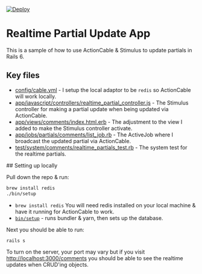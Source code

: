 [![Deploy](https://www.herokucdn.com/deploy/button.svg)](https://heroku.com/deploy)

# Realtime Partial Update App

This is a sample of how to use ActionCable & Stimulus to update partials in Rails 6.

## Key files

- [config/cable.yml](https://github.com/MikeRogers0/RealtimePartialUpdateApp/blob/9b3fdb8aef2e0d645f10fe3b74ec5a245182b00a/config/cable.yml#L1-L4) - I setup the local adaptor to be `redis` so ActionCable will work locally.
- [app/javascript/controllers/realtime_partial_controller.js](https://github.com/MikeRogers0/RealtimePartialUpdateApp/blob/master/app/javascript/controllers/realtime_partial_controller.js) - The Stimulus controller for making a partial update when being updated via ActionCable.
- [app/views/comments/index.html.erb](https://github.com/MikeRogers0/RealtimePartialUpdateApp/blob/master/app/views/comments/index.html.erb#L14-L16) - The adjustment to the view I added to make the Stimulus controller activate.
- [app/jobs/partials/comments/list_job.rb](https://github.com/MikeRogers0/RealtimePartialUpdateApp/blob/master/app/jobs/partials/comments/list_job.rb) - The ActiveJob where I broadcast the updated partial via ActionCable.
- [test/system/comments/realtime_partials_test.rb](https://github.com/MikeRogers0/RealtimePartialUpdateApp/blob/master/test/system/comments/realtime_partials_test.rb) - The system test for the realtime partials.

## Setting up locally

Pull down the repo & run:

```bash
brew install redis
./bin/setup
```

- `brew install redis` You will need redis installed on your local machine & have it running for ActionCable to work.
- [`bin/setup`](https://github.com/MikeRogers0/RealtimePartialUpdateApp/blob/master/bin/setup) - runs bundler & yarn, then sets up the database.

Next you should be able to run:

```bash
rails s
```

To turn on the server, your port may vary but if you visit [http://localhost:3000/comments](http://localhost:3000/comments) you should be able to see the realtime updates when CRUD'ing objects.
